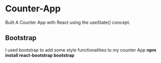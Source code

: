 # Counter-App

Built A Counter App with React using the useState() concept.

## Bootstrap

I used bootstrap to add some style functionalities to my counter App
**npm install react-bootstrap bootstrap**
